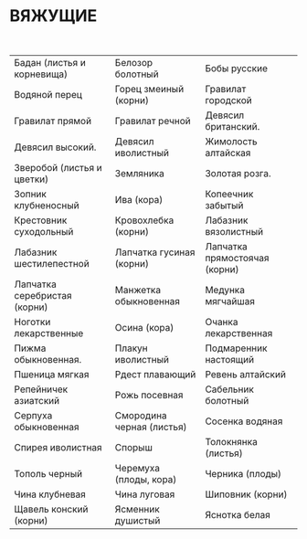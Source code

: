 # ВЯЖУЩИЕ

 

|                              |                           |                               |
|------------------------------|---------------------------|-------------------------------|
| Бадан (листья и корневища)   | Белозор болотный          | Бобы русские                  |
| Водяной перец                | Горец змеиный (корни)     | Гравилат городской            |
| Гравилат прямой              | Гравилат речной           | Девясил британский.           |
| Девясил высокий.             | Девясил иволистный        | Жимолость алтайская           |
| Зверобой (листья и цветки)   | Земляника                 | Золотая розга.                |
| Зопник клубненосный          | Ива (кора)                | Копеечник забытый             |
| Крестовник суходольный       | Кровохлебка (корни)       | Лабазник вязолистный          |
| Лабазник шестилепестной      | Лапчатка гусиная (корни)  | Лапчатка прямостоячая (корни) |
| Лапчатка серебристая (корни) | Манжетка обыкновенная     | Медунка мягчайшая             |
| Ноготки лекарственные        | Осина (кора)              | Очанка лекарственная          |
| Пижма обыкновенная.          | Плакун иволистный         | Подмаренник настоящий         |
| Пшеница мягкая               | Рдест плавающий           | Ревень алтайский              |
| Репейничек азиатский         | Рожь посевная             | Сабельник болотный            |
| Серпуха обыкновенная         | Смородина черная (листья) | Сосенка водяная               |
| Спирея иволистная            | Спорыш                    | Толокнянка (листья)           |
| Тополь черный                | Черемуха (плоды, кора)    | Черника (плоды)               |
| Чина клубневая               | Чина луговая              | Шиповник (корни)              |
| Щавель конский (корни)       | Ясменник душистый         | Яснотка белая                 |
